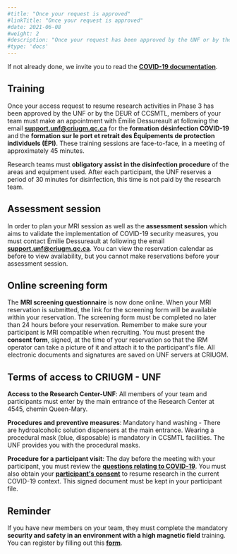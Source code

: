 ```yaml
---
#title: "Once your request is approved"
#linkTitle: "Once your request is approved"
#date: 2021-06-08
#weight: 2
#description: "Once your request has been approved by the UNF or by the DEUR of the CCSMTL"
#type: 'docs'
---
```



If not already done, we invite you to read the __[COVID-19 documentation](https://unf-montreal.ca/documents/covid)__.

## Training

Once your access request to resume research activities in Phase 3 has been approved by the UNF or by the DEUR of CCSMTL, members of your team must make an appointment with Émilie Dessureault at following the email __[support.unf@criugm.qc.ca](mailto:support.unf@criugm.qc.ca?subject=Formation_désinfection-ÉPI)__ for the **formation désinfection COVID-19** and the **formation sur le port et retrait des Équipements de protection individuels (ÉPI)**. These training sessions are face-to-face, in a meeting of approximately 45 minutes.

Research teams must **obligatory assist in the disinfection procedure** of the areas and equipment used. After each participant, the UNF reserves a period of 30 minutes for disinfection, this time is not paid by the research team.

## Assessment session

In order to plan your MRI session as well as the **assessment session** which aims to validate the implementation of COVID-19 security measures, you must contact Émilie Dessureault at following the email __[support.unf@criugm.qc.ca](mailto:support.unf@criugm.qc.ca?subject=Séance_évaluation)__. You can view the reservation calendar as before to view availability, but you cannot make reservations before your assessment session.

## Online screening form

The **MRI screening questionnaire** is now done online. When your MRI reservation is submitted, the link for the screening form will be available within your reservation. The screening form must be completed no later than 24 hours before your reservation. Remember to make sure your participant is MRI compatible when recruiting. You must present the **consent form**, signed, at the time of your reservation so that the IRM operator can take a picture of it and attach it to the participant's file. All electronic documents and signatures are saved on UNF servers at CRIUGM.

## Terms of access to CRIUGM - UNF

**Access to the Research Center-UNF**: All members of your team and participants must enter by the main entrance of the Research Center at 4545, chemin Queen-Mary.  

**Procedures and preventive measures**: Mandatory hand washing - There are hydroalcoholic solution dispensers at the main entrance.
Wearing a procedural mask (blue, disposable) is mandatory in CCSMTL facilities. The UNF provides you with the procedural masks.

**Procedure for a participant visit**: The day before the meeting with your participant, you must review the **[questions relating to COVID-19](https://unf-montreal.ca/documents/covid/procedure_visite_participant_CCSMTL/)**. You must also obtain your **[participant's consent](https://unf-montreal.ca/documents/covid/autorisation_participant_recherche-DEUR_CCSMTL/)** to resume research in the current COVID-19 context. This signed document must be kept in your participant file.


## **Reminder**
If you have new members on your team, they must complete the mandatory **security and safety in an environment with a high magnetic field** training. You can register by filling out this **[form](https://limesurvey.criugm.qc.ca/index.php/158719?lang=en)**.
